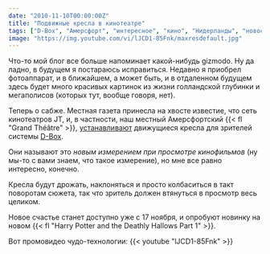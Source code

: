 ```yaml
---
date: "2010-11-10T00:00:00Z"
title: "Подвижные кресла в кинотеатре"
tags: ["D-Box", "Амерсфорт", "интересное", "кино", "Нидерланды", "новости", "СМИ"]
image: "https://img.youtube.com/vi/lJCD1-85Fnk/maxresdefault.jpg"
---
```


Что-то мой блог все больше напоминает какой-нибудь gizmodo. Ну да ладно, в будущем я постараюсь исправиться. Недавно я приобрел фотоаппарат, и в ближайшем, а может быть, и в отдаленном будущем здесь будет много красивых картинок из жизни голландской глубинки и мегаполисов (которых тут, вообще говоря, нет).

Теперь о сабже. Местная газета принесла на хвосте известие, что сеть кинотеатров JT, и, в частности, наш местный Амерсфортский {{< fl "Grand Théâtre" >}}, [устанавливают](http://www.jtbioscopen.nl/actie.asp?id=361) движущиеся кресла для зрителей системы [D-Box](http://www.d-box.com/en/movie-theatre/).

<!--more-->

Они называют это *новым измерением при просмотре кинофильмов* (ну мы-то с вами знаем, что такое измерение), но мне все равно интересно, конечно.

Кресла будут дрожать, наклоняться и просто колбаситься в такт поворотам сюжета, так что зритель должен втянуться в просмотр весь целиком.

Новое счастье станет доступно уже с 17 ноября, и опробуют новинку на новом {{< fl "Harry Potter and the Deathly Hallows Part 1" >}}.

Вот промовидео чудо-технологии:
{{< youtube "lJCD1-85Fnk" >}}
